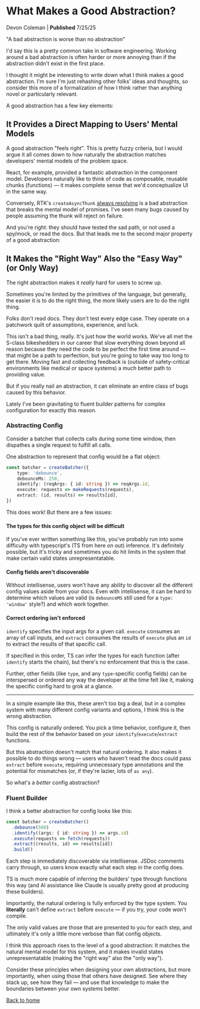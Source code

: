 # What Makes a Good Abstraction?

Devon Coleman | **Published** 7/25/25

"A bad abstraction is worse than no abstraction"

I'd say this is a pretty common take in software engineering. Working around a bad abstraction is often harder or more annoying than if the abstraction didn't exist in the first place.

I thought it might be interesting to write down what I think makes a good abstraction. I'm sure I'm just rehashing other folks' ideas and thoughts, so consider this more of a formalization of how I think rather than anything novel or particularly relevant.

A good abstraction has a few key elements:

## It Provides a Direct Mapping to Users' Mental Models

A good abstraction "feels right". This is pretty fuzzy criteria, but I would argue it all comes down to how naturally the abstraction matches developers' mental models of the problem space.

React, for example, provided a fantastic abstraction in the component model. Developers naturally like to think of code as composable, reusable chunks (functions) — it makes complete sense that we'd conceptualize UI in the same way.

Conversely, RTK's `createAsyncThunk` [always resolving](https://redux-toolkit.js.org/api/createAsyncThunk#unwrapping-result-actions) is a bad abstraction that breaks the mental model of promises. I've seen many bugs caused by people assuming the thunk will reject on failure.

And you're right: they should have tested the sad path, or not used a spy/mock, or read the docs. But that leads me to the second major property of a good abstraction:

## It Makes the "Right Way" Also the "Easy Way" (or Only Way)

The right abstraction makes it *really* hard for users to screw up.

Sometimes you're limited by the primitives of the language, but generally, the easier it is to do the right thing, the more likely users are to do the right thing.

Folks don't read docs. They don't test every edge case. They operate on a patchwork quilt of assumptions, experience, and luck.

This isn't a bad thing, really. It's just how the world works. We've all met the S-class bikeshedders in our career that slow everything down beyond all reason because they need the code to be perfect the first time around — that might be a path to perfection, but you're going to take way too long to get there. Moving fast and collecting feedback is (outside of safety-critical environments like medical or space systems) a much better path to providing value.

But if you really nail an abstraction, it can eliminate an entire class of bugs caused by this behavior.

Lately I've been gravitating to fluent builder patterns for complex configuration for exactly this reason.

### Abstracting Config

Consider a batcher that collects calls during some time window, then dispathes a single request to fulfill all calls.

One abstraction to represent that config would be a flat object:

```ts
const batcher = createBatcher({
    type: 'debounce',
    debounceMs: 250,
    identify: (reqArgs: { id: string }) => reqArgs.id,
    execute: requests => makeRequests(requests),
    extract: (id, results) => results[id],
})
```

This does work! But there are a few issues:

#### The types for this config object will be difficult

If you've ever written something like this, you've probably run into some difficulty with typescript's (TS from here on out) inference. It's definitely possible, but it's tricky and sometimes you do hit limits in the system that make certain valid states unrepresentatable.

#### Config fields aren't discoverable

Without intellisense, users won't have any ability to discover all the different config values aside from your docs. Even with intellisense, it can be hard to determine which values are valid (is `debounceMS` still used for a `type: 'window'` style?) and which work together.

#### Correct ordering isn't enforced

`identify` specifies the input args for a given call. `execute` consumes an array of call inputs, and `extract` consumes the results of `execute` plus an `id` to extract the results of that specific call.

If specified in this order, TS can infer the types for each function (after `identify` starts the chain), but there's no enforcement that this is the case.

Further, other fields (like `type`, and any `type`-specific config fields) can be interspersed or ordered any way the developer at the time felt like it, making the specific config hard to grok at a glance.

___

In a simple example like this, these aren't too big a deal, but in a complex system with many different config variants and options, I think this is the wrong abstraction.

This config is naturally ordered. You pick a time behavior, configure it, then build the rest of the behavior based on your `identify`/`execute`/`extract` functions.

But this abstraction doesn't match that natural ordering. It also makes it possible to do things wrong — users who haven't read the docs could pass `extract` before `execute`, requiring unnecessary type annotations and the potential for mismatches (or, if they're lazier, lots of `as any`).

So what's a *better* config abstraction?

### Fluent Builder

I think a better abstraction for config looks like this:

```ts
const batcher = createBatcher()
  .debounce(500)
  .identify((args: { id: string }) => args.id)
  .execute(requests => fetch(requests))
  .extract((results, id) => results[id])
  .build()
```

Each step is immediately discoverable via intellisense. JSDoc comments carry through, so users know exactly what each step in the config does.

TS is much more capable of inferring the builders' type through functions this way (and AI assistance like Claude is usually pretty good at producing these builders).

Importantly, the natural ordering is fully enforced by the type system. You **literally** can't define `extract` before `execute` — if you try, your code won't compile.

The only valid values are those that are presented to you for each step, and ultimately it's only a little more verbose than flat config objects.

I think this approach rises to the level of a good abstraction: It matches the natural mental model for this system, and it makes invalid states unrepresentatable (making the "right way" also the "only way").

Consider these principles when designing your own abstractions, but more importantly, when using those that others have designed. See where they stack up, see how they fail — and use that knowledge to make the boundaries between your own systems better.

[Back to home](../index.md)